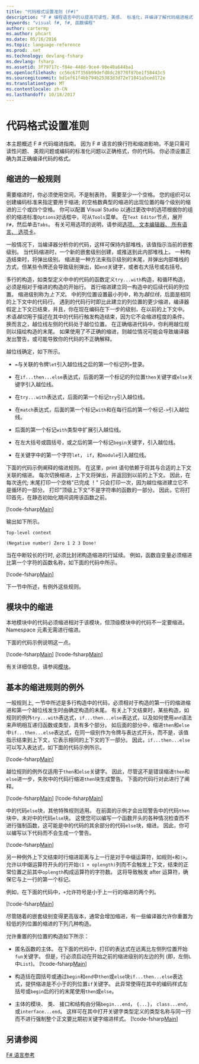 ```yaml
---
title: "代码格式设置准则 (F#)"
description: "F # 编程语言中的以提高可读性，美感、 标准化，并编译了解代码缩进格式设置准则。"
keywords: "visual f#, f#, 函数编程"
author: cartermp
ms.author: phcart
ms.date: 05/16/2016
ms.topic: language-reference
ms.prod: .net
ms.technology: devlang-fsharp
ms.devlang: fsharp
ms.assetid: 3f79717c-f84e-448d-9ce4-90e40a644ba1
ms.openlocfilehash: cc56c67f356b99defd8dc28770f87be1f58443c5
ms.sourcegitcommit: bd1ef61f4bb794b25383d3d72e71041a5ced172e
ms.translationtype: MT
ms.contentlocale: zh-CN
ms.lasthandoff: 10/18/2017
---
```

# <a name="code-formatting-guidelines"></a>代码格式设置准则

本主题概述 F # 代码缩进指南。 因为 F # 语言的换行符和缩进影响，不是只需可读性问题、 美观问题或编码的标准化问题以正确格式，你的代码。 你必须设置正确为其正确编译代码的格式。


## <a name="general-rules-for-indentation"></a>缩进的一般规则
需要缩进时，你必须使用空间，不是制表符。 需要至少一个空格。 您的组织可以创建编码标准来指定要用于缩进; 的空格数典型的缩进的出现位置的每个级别的缩进的三个或四个空格。 你可以配置 Visual Studio 以通过更改中的选项根据你的组织的缩进标准`Options`对话框中，可从`Tools`菜单。 在`Text Editor`节点，展开`F#`，然后单击`Tabs`。 有关可用选项的说明，请参阅[选项、 文本编辑器、 所有语言、 选项卡](https://msdn.microsoft.com/library/7sffa753.aspx)。

一般情况下，当编译器分析你的代码，这样可保持内部堆栈，该值指示当前的嵌套级别。 当代码缩进时，一个新的嵌套级别创建，或推送到此内部堆栈上。 一种构造结束时，将弹出级别。 缩进是一种方法来指示级别的末尾，并弹出内部堆栈的方式，但某些令牌还会导致级别弹出，如`end`关键字，或者右大括号或右括号。

多行的构造，如类型定义中中的代码的函数定义`try...with`构造，和循环构造，必须是相对于缩进的构造的开始行。 首行缩进建立同一构造中的后续代码的列位置。 缩进级别称为*上下文*。 中的列位置设置最小列中，称为*越位线*，后面是相同的上下文中的代码行。 遇到的代码行时即比此建立的列位置的更少缩进，编译器假定上下文已结束，并且，你在现在编码在下一步的级别，在以前的上下文中。 术语*越位*用于描述在其中的代码行触发构造结束，因为它不会缩进程度的条件。 换而言之，越位线左侧的代码处于越位位置。 在正确缩进代码中，你利用越位规则以描绘构造的末尾。 如果使用了不正确的缩进，则越位情况可能会导致编译器发出警告，或可能导致你的代码的不正确解释。

越位线确定，如下所示。


- `=`与关联的令牌`let`引入越位线之后的第一个标记列`=`登录。


- 在`if...then...else`表达式，后面的第一个标记的列位置`then`关键字或`else`关键字引入越位线。


- 在`try...with`表达式，后面的第一个标记`try`引入越位线。


- 在`match`表达式，后面的第一个标记`with`和在每行后的第一个标记`->`引入越位线。


- 后面的第一个标记`with`类型中扩展引入越位线。


- 在左大括号或圆括号，或之后的第一个标记`begin`关键字，引入越位线。


- 在关键字中的第一个字符`let`， `if`，和`module`引入越位线。


下面的代码示例阐释的缩进规则。 在这里，print 语句依赖于将其与合适的上下文关联的缩进。 每次切换缩进，上下文将弹出，并返回到以前的上下文。 因此，在每次迭代; 末尾打印一个空格"已完成 ！" 只会打印一次，因为越位缩进建立它不是循环的一部分。 打印"顶级上下文"不是字符串的函数的一部分。 因此，它将打印首先，在静态初始化期间调用该函数之前。

[!code-fsharp[Main](../../../samples/snippets/fsharp/code-formatting/snippet1.fs)]

输出如下所示。

```
Top-level context

(Negative number) Zero 1 2 3 Done!
```

当在中断较长的行时, 必须比封闭构造缩进的行延续。 例如，函数自变量必须缩进比第一个字符的函数名称，如下面的代码中所示。

[!code-fsharp[Main](../../../samples/snippets/fsharp/code-formatting/snippet2.fs)]

下一节中所述，有例外这些规则。


## <a name="indentation-in-modules"></a>模块中的缩进
本地模块中的代码必须缩进相对于该模块，但顶级模块中的代码不一定要缩进。 Namespace 元素无需进行缩进。

下面的代码示例说明这一点。

[!code-fsharp[Main](../../../samples/snippets/fsharp/code-formatting/snippet3.fs)]
[!code-fsharp[Main](../../../samples/snippets/fsharp/code-formatting/snippet4.fs)]

有关详细信息，请参阅[模块](modules.md)。


## <a name="exceptions-to-the-basic-indentation-rules"></a>基本的缩进规则的例外
一般规则上, 一节中所述是多行构造中的代码，必须相对于构造的第一行的缩进缩进和第一个越位线发生时由确定构造的末尾。 有关上下文结束时，某些构造，如规则的例外`try...with`表达式，`if...then...else`表达式，以及如何使用`and`语法来声明相互递归函数或类型，具有多个部分。 如后面的部分中，缩进`then`和`else`中`if...then...else`表达式，在同一级别作为令牌与表达式开头，而不是，该值指示结束到上下文，它表示相同的上下文的下一部分。 因此，`if...then...else`可以写入表达式，如下面的代码示例所示。

[!code-fsharp[Main](../../../samples/snippets/fsharp/code-formatting/snippet5.fs)]

越位规则的例外仅适用于`then`和`else`关键字。 因此，尽管这不是错误缩进`then`和`else`进一步，失败中的代码行缩进`then`块生成警告。 下面的代码行对此进行了阐释。

[!code-fsharp[Main](../../../samples/snippets/fsharp/code-formatting/snippet6.fs)]
[!code-fsharp[Main](../../../samples/snippets/fsharp/code-formatting/snippet7.fs)]

中的代码`else`块，其他特殊规则适用。 在前面的示例才会出现警告中的代码`then`块中，未对中的代码`else`块。 这使您可以编写一个函数开头的各种情况检查而不进行强制函数，这可能是中的代码的其余部分的代码`else`块，缩进。 因此，你可以编写以下代码而不会生成一个警告。

[!code-fsharp[Main](../../../samples/snippets/fsharp/code-formatting/snippet8.fs)]

另一种例外上下文结束时行缩进距离与上一行是对于中缀运算符，如规则`+`和`|>`。 允许以中缀运算符开头的行开始`(1 + oplength)`列而不会触发上下文，结束的正常位置之前其中`oplength`构成运算符的字符数。 这将导致触发 after 运算符，确保它与上一行的第一个标记。

例如，在下面的代码中，`+`允许符号是小于上一行的缩进的两个列。

[!code-fsharp[Main](../../../samples/snippets/fsharp/code-formatting/snippet9.fs)]

尽管随着的嵌套级别变得更高版本，通常会增加缩进，有一些编译器允许你重置为较低的列位置的缩进的下列几种构造。

允许重置的列位置的构造如下所示：


- 匿名函数的主体。 在下面的代码中，打印的表达式在远离比左侧列位置开始`fun`关键字。 但是，行必须启动在开始之前的缩进级别的左边的列 (即，左侧`L`中`List`)。
[!code-fsharp[Main](../../../samples/snippets/fsharp/code-formatting/snippet10.fs)]

- 构造括在圆括号或通过`begin`和`end`中`then`或`else`块`if...then...else`表达式，提供缩进是不小于的列位置`if`关键字。 此异常使得在其中的编码样式左括号或`begin`后的行的末尾使用`then`或`else`。


- 主体的模块、 类、 接口和结构由分隔`begin...end`， `{...}`， `class...end`，或`interface...end`。 这样可在其中打开关键字类型定义的类型名称与同一行而不进行强制整个正文要比期初关键字缩进样式。
[!code-fsharp[Main](../../../samples/snippets/fsharp/code-formatting/snippet13.fs)]


## <a name="see-also"></a>另请参阅
[F# 语言参考](index.md)
